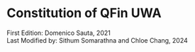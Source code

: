 # Constitution of QFin UWA

First Edition: Domenico Sauta, 2021
<br>
Last Modified by: Sithum Somarathna and Chloe Chang, 2024
